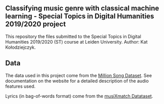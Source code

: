 ## Classifying music genre with classical machine learning - Special Topics in Digital Humanities 2019/2020 project
This repository the files submitted to the Special Topics in Digital Humanities 2019/2020 (ST) course at Leiden University. Author: Kat Kołodziejczyk.

## Data
The data used in this project come from the [Million Song Dataset](http://millionsongdataset.com/). See documentation on the website for a detailed description of the audio features used. 

Lyrics (in bag-of-words format) come from the [musiXmatch Datataset](http://millionsongdataset.com/musixmatch/).

